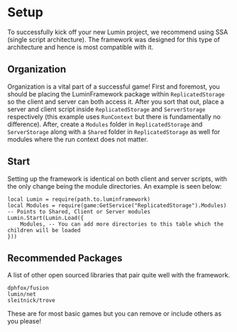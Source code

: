 # Setup

To successfully kick off your new Lumin project, we recommend using SSA (single script architecture). The framework was designed for this type of architecture and hence is most compatible with it.

## Organization

Organization is a vital part of a successful game! First and foremost, you should be placing the LuminFramework package within `ReplicatedStorage` so the client and server can both access it. After you sort that out, place a server and client script inside `ReplicatedStorage` and `ServerStorage` respectively (this example uses `RunContext` but there is fundamentally no difference). After, create a `Modules` folder in `ReplicatedStorage` and `ServerStorage` along with a `Shared` folder in `ReplicatedStorage` as well for modules where the run context does not matter.

## Start

Setting up the framework is identical on both client and server scripts, with the only change being the module directories. An example is seen below:

```luau
local Lumin = require(path.to.luminframework)
local Modules = require(game:GetService("ReplicatedStorage").Modules) -- Points to Shared, Client or Server modules
Lumin.Start(Lumin.Load({
    Modules, -- You can add more directories to this table which the children will be loaded
}))
```

## Recommended Packages

A list of other open sourced libraries that pair quite well with the framework.

`dphfox/fusion`<br>
`lumin/net`<br>
`sleitnick/trove`

These are for most basic games but you can remove or include others as you please!
